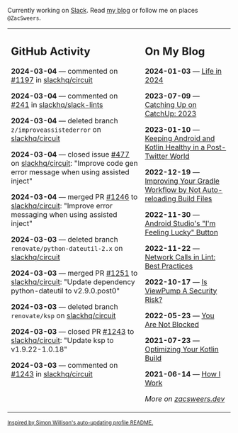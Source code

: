 Currently working on [Slack](https://slack.com/). Read [my blog](https://zacsweers.dev/) or follow me on places `@ZacSweers`.

<table><tr><td valign="top" width="60%">

## GitHub Activity
<!-- githubActivity starts -->
**2024-03-04** — commented on [#1197](https://github.com/slackhq/circuit/pull/1197#issuecomment-1977115618) in [slackhq/circuit](https://github.com/slackhq/circuit)

**2024-03-04** — commented on [#241](https://github.com/slackhq/slack-lints/issues/241#issuecomment-1977044464) in [slackhq/slack-lints](https://github.com/slackhq/slack-lints)

**2024-03-04** — deleted branch `z/improveassistederror` on [slackhq/circuit](https://github.com/slackhq/circuit)

**2024-03-04** — closed issue [#477](https://github.com/slackhq/circuit/issues/477) on [slackhq/circuit](https://github.com/slackhq/circuit): "Improve code gen error message when using assisted inject"

**2024-03-04** — merged PR [#1246](https://github.com/slackhq/circuit/pull/1246) to [slackhq/circuit](https://github.com/slackhq/circuit): "Improve error messaging when using assisted inject"

**2024-03-03** — deleted branch `renovate/python-dateutil-2.x` on [slackhq/circuit](https://github.com/slackhq/circuit)

**2024-03-03** — merged PR [#1251](https://github.com/slackhq/circuit/pull/1251) to [slackhq/circuit](https://github.com/slackhq/circuit): "Update dependency python-dateutil to v2.9.0.post0"

**2024-03-03** — deleted branch `renovate/ksp` on [slackhq/circuit](https://github.com/slackhq/circuit)

**2024-03-03** — closed PR [#1243](https://github.com/slackhq/circuit/pull/1243) to [slackhq/circuit](https://github.com/slackhq/circuit): "Update ksp to v1.9.22-1.0.18"

**2024-03-03** — commented on [#1243](https://github.com/slackhq/circuit/pull/1243#issuecomment-1975473919) in [slackhq/circuit](https://github.com/slackhq/circuit)
<!-- githubActivity ends -->
</td><td valign="top" width="40%">

## On My Blog
<!-- blog starts -->
**2024-01-03** — [Life in 2024](https://www.zacsweers.dev/life-in-2024/)

**2023-07-09** — [Catching Up on CatchUp: 2023](https://www.zacsweers.dev/catching-up-on-catchup-2023/)

**2023-01-10** — [Keeping Android and Kotlin Healthy in a Post-Twitter World](https://www.zacsweers.dev/keeping-android-healthy/)

**2022-12-19** — [Improving Your Gradle Workflow by Not Auto-reloading Build Files](https://www.zacsweers.dev/improving-your-workflow-by-not-auto-reloading-build-files/)

**2022-11-30** — [Android Studio's "I'm Feeling Lucky" Button](https://www.zacsweers.dev/android-studios-im-feeling-lucky-button/)

**2022-11-22** — [Network Calls in Lint: Best Practices](https://www.zacsweers.dev/network-calls-in-lint-best-practices/)

**2022-10-17** — [Is ViewPump A Security Risk?](https://www.zacsweers.dev/is-viewpump-a-security-risk/)

**2022-05-23** — [You Are Not Blocked](https://www.zacsweers.dev/you-are-not-blocked/)

**2021-07-23** — [Optimizing Your Kotlin Build](https://www.zacsweers.dev/optimizing-your-kotlin-build/)

**2021-06-14** — [How I Work](https://www.zacsweers.dev/how-i-work/)
<!-- blog ends -->
_More on [zacsweers.dev](https://zacsweers.dev/)_
</td></tr></table>

<sub><a href="https://simonwillison.net/2020/Jul/10/self-updating-profile-readme/">Inspired by Simon Willison's auto-updating profile README.</a></sub>